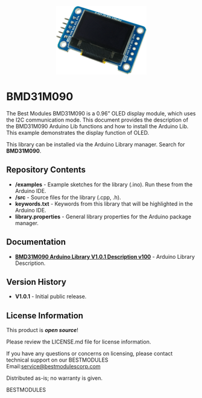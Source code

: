 <div align=center>
<img src="https://github.com/BestModules-Libraries/img/blob/main/BMD31M090_V1.0.png" width="240" height="180"> 
</div> 

BMD31M090 
===========================================================

The Best Modules BMD31M090 is a 0.96” OLED display module, which uses the I2C communication mode. This document provides the description of the BMD31M090 Arduino Lib functions and how to install the Arduino Lib. This example demonstrates the display function of OLED.

This library can be installed via the Arduino Library manager. Search for **BMD31M090**. 

Repository Contents
-------------------

* **/examples** - Example sketches for the library (.ino). Run these from the Arduino IDE. 
* **/src** - Source files for the library (.cpp, .h).
* **keywords.txt** - Keywords from this library that will be highlighted in the Arduino IDE. 
* **library.properties** - General library properties for the Arduino package manager. 

Documentation 
-------------------

* **[BMD31M090 Arduino Library V1.0.1 Description v100]( https://www.bestmodulescorp.com/bmd31m090.html#tab-product2 )** - Arduino Library Description.

Version History  
-------------------

* **V1.0.1** - Initial public release.

License Information
-------------------

This product is _**open source**_! 

Please review the LICENSE.md file for license information. 

If you have any questions or concerns on licensing, please contact technical support on our BESTMODULES Email:service@bestmodulescorp.com

Distributed as-is; no warranty is given.

BESTMODULES
